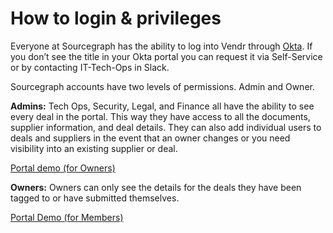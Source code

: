# How to login & privileges

Everyone at Sourcegraph has the ability to log into Vendr through [Okta](https://handbook.sourcegraph.com/tech-ops/okta). If you don’t see the title in your Okta portal you can request it via Self-Service or by contacting IT-Tech-Ops in Slack.

Sourcegraph accounts have two levels of permissions. Admin and Owner.

**Admins:** Tech Ops, Security, Legal, and Finance all have the ability to see every deal in the portal. This way they have access to all the documents, supplier information, and deal details. They can also add individual users to deals and suppliers in the event that an owner changes or you need visibility into an existing supplier or deal.

[Portal demo (for Owners)](https://vimeo.com/manage/videos/587862448/92ba767008)

**Owners:** Owners can only see the details for the deals they have been tagged to or have submitted themselves.

[Portal Demo (for Members)](https://vimeo.com/manage/videos/587870593/695eac85be)
